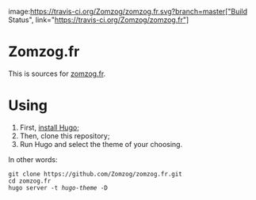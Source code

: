 image:https://travis-ci.org/Zomzog/zomzog.fr.svg?branch=master["Build Status", link="https://travis-ci.org/Zomzog/zomzog.fr"]

Zomzog.fr
==========

This is sources for [zomzog.fr](http://zomzog.fr/).

# Using

1. First, [install Hugo](https://gohugo.io/overview/installing/);
2. Then, clone this repository;
3. Run Hugo and select the theme of your choosing.

In other words:

<pre><code>git clone https://github.com/Zomzog/zomzog.fr.git
cd zomzog.fr
hugo server -t <em>hugo-theme</em> -D
</code></pre>